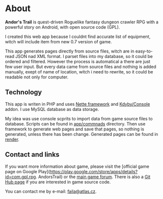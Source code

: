 # About

**Andor's Trail** is quest-driven Roguelike fantasy dungeon crawler RPG with a powerful story on Android, with open source code (GPL).

I created this web app because I couldnt find accurate list of equipment, witch will include item from new 0.7 version of game.

This app generates pages directly from source files, witch are in easy-to-read JSON nad XML format. I parset files into my database, so it could be ordered and filtered. However the process is automatical a there are just few user input. But every data came from source files and nothing is added manually, exept of name of location, witch i need to rewrite, so it could be readable not only for computer.

## Technology

This app is writen in PHP and uses [Nette framework](https://nette.org/) and [Kdyby/Console](https://github.com/Kdyby/Console) addon. I use MySQL database as data storage.   

My idea was use console scprits to import data from game source files to database. Scripts can be found in [app/commnads](/master/app/commands) directory. Then use framework to generate web pages and save that pages, so nothing is generated, unless there has been change. Generated pages can be found in [render](/master/render).

## Contact and links

If you want more information about game, please visit the [official game page on Google Play](https://play.google.com/store/apps/details?id=com.gpl.rpg.
AndorsTrail) or the [main game forum](http://www.andorstrail.com/). There is also a [Git Hub page](https://github.com/oskarwiksten/andors-trail) if you are interested in game source code.

You can contact me by e-mail: [faila@atlas.cz](mailto:faila@atlas.cz).

